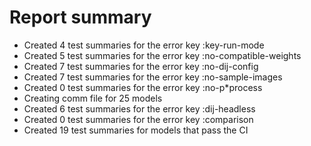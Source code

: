 # Report summary
- Created   4 test summaries for the error key :key-run-mode
- Created   5 test summaries for the error key :no-compatible-weights
- Created   7 test summaries for the error key :no-dij-config
- Created   7 test summaries for the error key :no-sample-images
- Created   0 test summaries for the error key :no-p*process
- Creating comm file for 25 models
- Created   6 test summaries for the error key :dij-headless
- Created   0 test summaries for the error key :comparison
- Created  19 test summaries for models that pass the CI
